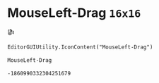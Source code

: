 # MouseLeft-Drag `16x16`
<img src="/img/MouseLeft-Drag.png" width=16 height=16>

``` CSharp
EditorGUIUtility.IconContent("MouseLeft-Drag")
```
```
MouseLeft-Drag
```
```
-1860990332304251679
```
